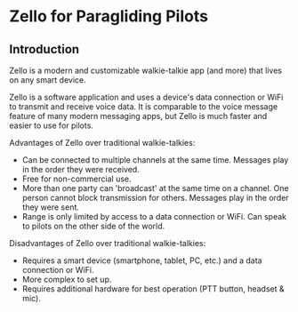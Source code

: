 # Zello for Paragliding Pilots

## Introduction

Zello is a modern and customizable walkie-talkie app (and more) that lives on any smart device.

Zello is a software application and uses a device's data connection or WiFi to transmit and receive voice data.
It is comparable to the voice message feature of many modern messaging apps, but Zello is much faster and easier to use for pilots.

Advantages of Zello over traditional walkie-talkies:

- Can be connected to multiple channels at the same time. Messages play in the order they were received.
- Free for non-commercial use.
- More than one party can 'broadcast' at the same time on a channel. One person cannot block transmission for others. Messages play in the order they were sent.
- Range is only limited by access to a data connection or WiFi. Can speak to pilots on the other side of the world.

Disadvantages of Zello over traditional walkie-talkies:

- Requires a smart device (smartphone, tablet, PC, etc.) and a data connection or WiFi.
- More complex to set up.
- Requires additional hardware for best operation (PTT button, headset & mic).
